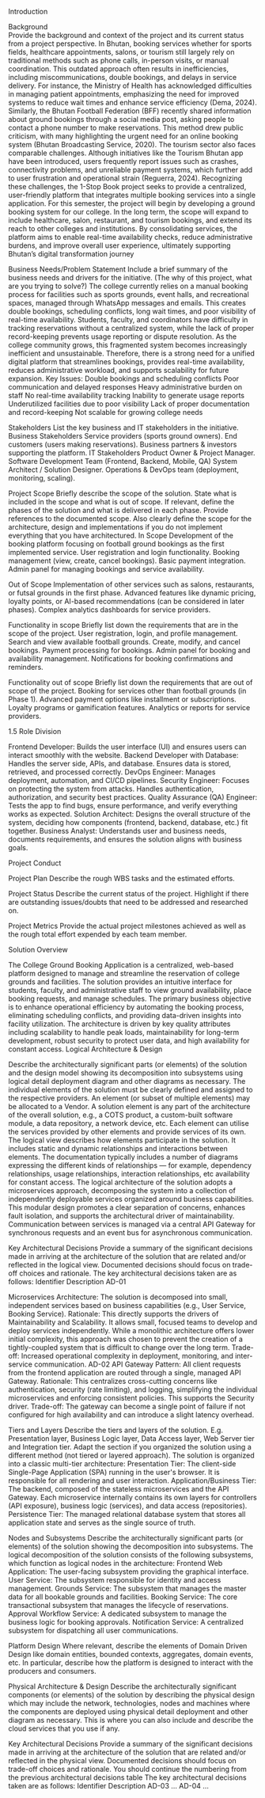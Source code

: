 Introduction

Background  
Provide the background and context of the project and its current status from a project perspective. 
In Bhutan, booking services whether for sports fields, healthcare appointments, salons, or tourism still largely rely on traditional methods such as phone calls, in-person visits, or manual coordination. This outdated approach often results in inefficiencies, including miscommunications, double bookings, and delays in service delivery. For instance, the Ministry of Health has acknowledged difficulties in managing patient appointments, emphasizing the need for improved systems to reduce wait times and enhance service efficiency (Dema, 2024).
Similarly, the Bhutan Football Federation (BFF) recently shared information about ground bookings through a social media post, asking people to contact a phone number to make reservations. This method drew public criticism, with many highlighting the urgent need for an online booking system (Bhutan Broadcasting Service, 2020). The tourism sector also faces comparable challenges. Although initiatives like the Tourism Bhutan app have been introduced, users frequently report issues such as crashes, connectivity problems, and unreliable payment systems, which further add to user frustration and operational strain (Reguerra, 2024).
Recognizing these challenges, the 1-Stop Book project seeks to provide a centralized, user-friendly platform that integrates multiple booking services into a single application. For this semester, the project will begin by developing a ground booking system for our college. In the long term, the scope will expand to include healthcare, salon, restaurant, and tourism bookings, and extend its reach to other colleges and institutions. By consolidating services, the platform aims to enable real-time availability checks, reduce administrative burdens, and improve overall user experience, ultimately supporting Bhutan’s digital transformation journey 









Business Needs/Problem Statement
Include a brief summary of the business needs and drivers for the initiative. (The why of this project, what are you trying to solve?)
The college currently relies on a manual booking process for facilities such as sports grounds, event halls, and recreational spaces, managed through WhatsApp messages and emails. This creates double bookings, scheduling conflicts, long wait times, and poor visibility of real-time availability. Students, faculty, and coordinators have difficulty in tracking reservations without a centralized system, while the lack of proper record-keeping prevents usage reporting or dispute resolution. As the college community grows, this fragmented system becomes increasingly inefficient and unsustainable. Therefore, there is a strong need for a unified digital platform that streamlines bookings, provides real-time availability, reduces administrative workload, and supports scalability for future expansion.
Key Issues:
Double bookings and scheduling conflicts
Poor communication and delayed responses
Heavy administrative burden on staff
No real-time availability tracking
Inability to generate usage reports
Underutilized facilities due to poor visibility
Lack of proper documentation and record-keeping
Not scalable for growing college needs




Stakeholders
List the key business and IT stakeholders in the initiative.
Business Stakeholders
Service providers (sports ground owners).
End customers (users making reservations).
Business partners & investors supporting the platform.
IT Stakeholders
Product Owner & Project Manager.
Software Development Team (Frontend, Backend, Mobile, QA)
System Architect / Solution Designer.
Operations & DevOps team (deployment, monitoring, scaling).



Project Scope
Briefly describe the scope of the solution. State what is included in the scope and what is out of scope. If relevant, define the phases of the solution and what is delivered in each phase. Provide references to the documented scope. Also clearly define the scope for the architecture, design and implementations if you do not implement everything that you have architectured.
In Scope
Development of the booking platform focusing on football ground bookings as the first implemented service.
User registration and login functionality.
Booking management (view, create, cancel bookings).
Basic payment integration.
Admin panel for managing bookings and service availability.

Out of Scope
Implementation of other services such as salons, restaurants, or futsal grounds in the first phase.
Advanced features like dynamic pricing, loyalty points, or AI-based recommendations (can be considered in later phases).
Complex analytics dashboards for service providers.

Functionality in scope
Briefly list down the requirements that are in the scope of the project.
User registration, login, and profile management.
Search and view available football grounds.
Create, modify, and cancel bookings.
Payment processing for bookings.
Admin panel for booking and availability management.
Notifications for booking confirmations and reminders.

Functionality out of scope
Briefly list down the requirements that are out of scope of the project.
Booking for services other than football grounds (in Phase 1).
Advanced payment options like installment or subscriptions.
Loyalty programs or gamification features.
Analytics or reports for service providers.

1.5	Role Division

Frontend Developer: Builds the user interface (UI) and ensures users can interact smoothly with the website.
Backend Developer with Database: Handles the server side, APIs, and database. Ensures data is stored, retrieved, and processed correctly.
DevOps Engineer: Manages deployment, automation, and CI/CD pipelines.
Security Engineer: Focuses on protecting the system from attacks. Handles authentication, authorization, and security best practices.
Quality Assurance (QA) Engineer: Tests the app to find bugs, ensure performance, and verify everything works as expected.
Solution Architect: Designs the overall structure of the system, deciding how components (frontend, backend, database, etc.) fit together.
Business Analyst: Understands user and business needs, documents requirements, and ensures the solution aligns with business goals.

Project Conduct

Project Plan
Describe the rough WBS tasks and the estimated efforts. 

Project Status
Describe the current status of the project. Highlight if there are outstanding issues/doubts that need to be addressed and researched on. 

Project Metrics
Provide the actual project milestones achieved as well as the rough total effort expended by each team member.

 


Solution Overview

The College Ground Booking Application is a centralized, web-based platform designed to manage and streamline the reservation of college grounds and facilities. The solution provides an intuitive interface for students, faculty, and administrative staff to view ground availability, place booking requests, and manage schedules. The primary business objective is to enhance operational efficiency by automating the booking process, eliminating scheduling conflicts, and providing data-driven insights into facility utilization.
The architecture is driven by key quality attributes including scalability to handle peak loads, maintainability for long-term development, robust security to protect user data, and high availability for constant access.
Logical Architecture & Design

Describe the architecturally significant parts (or elements) of the solution and the design model showing its decomposition into subsystems using logical detail deployment diagram and other diagrams as necessary.
The individual elements of the solution must be clearly defined and assigned to the respective providers. An element (or subset of multiple elements) may be allocated to a Vendor.
A solution element is any part of the architecture of the overall solution, e.g., a COTS product, a custom-built software module, a data repository, a network device, etc. Each element can utilise the services provided by other elements and provide services of its own.
The logical view describes how elements participate in the solution. It includes static and dynamic relationships and interactions between elements. The documentation typically includes a number of diagrams expressing the different kinds of relationships — for example, dependency relationships, usage relationships, interaction relationships, etc
availability for constant access.
The logical architecture of the solution adopts a microservices approach, decomposing the system into a collection of independently deployable services organized around business capabilities. This modular design promotes a clear separation of concerns, enhances fault isolation, and supports the architectural driver of maintainability. Communication between services is managed via a central API Gateway for synchronous requests and an event bus for asynchronous communication.

Key Architectural Decisions
Provide a summary of the significant decisions made in arriving at the architecture of the solution that are related and/or reflected in the logical view. Documented decisions should focus on trade-off choices and rationale.
The key architectural decisions taken are as follows:
Identifier
Description
AD-01 

Microservices Architecture: The solution is decomposed into small, independent services based on business capabilities (e.g., User Service, Booking Service).
Rationale: This directly supports the drivers of Maintainability and Scalability. It allows small, focused teams to develop and deploy services independently. While a monolithic architecture offers lower initial complexity, this approach was chosen to prevent the creation of a tightly-coupled system that is difficult to change over the long term. 
Trade-off: Increased operational complexity in deployment, monitoring, and inter-service communication.
AD-02 
API Gateway Pattern: All client requests from the frontend application are routed through a single, managed API Gateway. 
Rationale: This centralizes cross-cutting concerns like authentication, security (rate limiting), and logging, simplifying the individual microservices and enforcing consistent policies. This supports the Security driver. 
Trade-off: The gateway can become a single point of failure if not configured for high availability and can introduce a slight latency overhead.


Tiers and Layers
Describe the tiers and layers of the solution. E.g. Presentation layer, Business Logic layer, Data Access layer, Web Server tier and Integration tier. Adapt the section if you organized the solution using a different method (not tiered or layered approach).
The solution is organized into a classic multi-tier architecture:
Presentation Tier: The client-side Single-Page Application (SPA) running in the user's browser. It is responsible for all rendering and user interaction.
Application/Business Tier: The backend, composed of the stateless microservices and the API Gateway. Each microservice internally contains its own layers for controllers (API exposure), business logic (services), and data access (repositories).
Persistence Tier: The managed relational database system that stores all application state and serves as the single source of truth.

Nodes and Subsystems
Describe the architecturally significant parts (or elements) of the solution showing the decomposition into subsystems.
 The logical decomposition of the solution consists of the following subsystems, which function as logical nodes in the architecture:
Frontend Web Application: The user-facing subsystem providing the graphical interface.
User Service: The subsystem responsible for identity and access management.
Grounds Service: The subsystem that manages the master data for all bookable grounds and facilities.
Booking Service: The core transactional subsystem that manages the lifecycle of reservations.
Approval Workflow Service: A dedicated subsystem to manage the business logic for booking approvals.
Notification Service: A centralized subsystem for dispatching all user communications.

Platform Design
Where relevant, describe the elements of Domain Driven Design like domain entities, bounded contexts, aggregates, domain events, etc. In particular, describe how the platform is designed to interact with the producers and consumers.

Physical Architecture & Design
Describe the architecturally significant components (or elements) of the solution by describing the physical design which may include the network, technologies, nodes and machines where the components are deployed using physical detail deployment and other diagram as necessary. This is where you can also include and describe the cloud services that you use if any.

Key Architectural Decisions
Provide a summary of the significant decisions made in arriving at the architecture of the solution that are related and/or reflected in the physical view. Documented decisions should focus on trade-off choices and rationale. You should continue the numbering from the previous architectural decisions table
The key architectural decisions taken are as follows:
Identifier
Description
AD-03 
…
AD-04 
…


